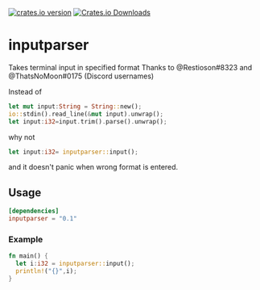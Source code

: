 [![crates.io version]][crates.io link] [![Crates.io Downloads]][crates.io link]

# inputparser
Takes terminal input in specified format
Thanks to @Restioson#8323 and @ThatsNoMoon#0175 (Discord usernames)

Instead of 
```rust
let mut input:String = String::new();
io::stdin().read_line(&mut input).unwrap();
let input:i32=input.trim().parse().unwrap();
```
why not 
```rust
let input:i32= inputparser::input();
```
and it doesn't panic when wrong format is entered.

## Usage
```toml
[dependencies]
inputparser = "0.1"
```

### Example
```rust
fn main() {
  let i:i32 = inputparser::input();
  println!("{}",i);
}
```


[crates.io link]: https://crates.io/crates/inputparser
[crates.io version]: https://img.shields.io/crates/v/inputparser?style=for-the-badge
[Crates.io Downloads]: https://img.shields.io/crates/d/inputparser?style=for-the-badge
